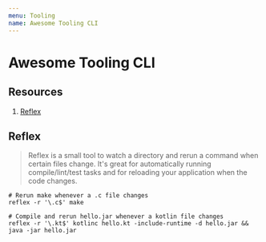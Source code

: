```yaml
---
menu: Tooling
name: Awesome Tooling CLI
---
```


# Awesome Tooling CLI

## Resources

1. [Reflex](https://github.com/cespare/reflex)

## Reflex

> Reflex is a small tool to watch a directory and rerun a command when certain files change. It's great for automatically running compile/lint/test tasks and for reloading your application when the code changes.

```shell
# Rerun make whenever a .c file changes
reflex -r '\.c$' make

# Compile and rerun hello.jar whenever a kotlin file changes
reflex -r '\.kt$' kotlinc hello.kt -include-runtime -d hello.jar && java -jar hello.jar
```
